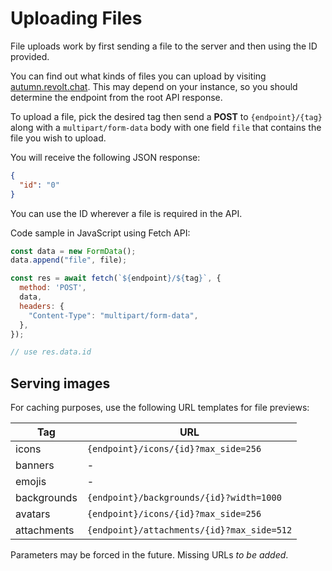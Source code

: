 # Uploading Files

File uploads work by first sending a file to the server and then using the ID provided.

You can find out what kinds of files you can upload by visiting [autumn.revolt.chat](https://autumn.revolt.chat).
This may depend on your instance, so you should determine the endpoint from the root API response.

To upload a file, pick the desired tag then send a **POST** to `{endpoint}/{tag}` along with a `multipart/form-data` body with one field `file` that contains the file you wish to upload.

You will receive the following JSON response:

```json
{
  "id": "0"
}
```

You can use the ID wherever a file is required in the API.

Code sample in JavaScript using Fetch API:

```js
const data = new FormData();
data.append("file", file);

const res = await fetch(`${endpoint}/${tag}`, {
  method: 'POST',
  data,
  headers: {
    "Content-Type": "multipart/form-data",
  },
});

// use res.data.id
```

## Serving images

For caching purposes, use the following URL templates for file previews:

| Tag         | URL                                  |
| ----------- | ------------------------------------ |
| icons       | `{endpoint}/icons/{id}?max_side=256` |
| banners     | -                                    |
| emojis      | -                                    |
| backgrounds | `{endpoint}/backgrounds/{id}?width=1000`                                    |
| avatars     | `{endpoint}/icons/{id}?max_side=256` |
| attachments | `{endpoint}/attachments/{id}?max_side=512`                                    |

Parameters may be forced in the future. Missing URLs _to be added_.
